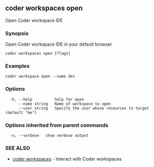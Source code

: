 ## coder workspaces open

Open Coder workspace IDE

### Synopsis

Open Coder workspace IDE in your default browser

```
coder workspaces open [flags]
```

### Examples

```
coder workspace open --name dev
```

### Options

```
  -h, --help          help for open
      --name string   Name of workspace to open
      --user string   Specify the user whose resources to target (default "me")
```

### Options inherited from parent commands

```
  -v, --verbose   show verbose output
```

### SEE ALSO

* [coder workspaces](coder_workspaces.md)	 - Interact with Coder workspaces

